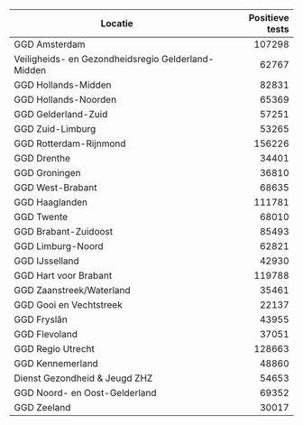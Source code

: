 | Locatie | Positieve tests |
|---------|----------------:|
| GGD Amsterdam                            | 107298 |
| Veiligheids- en Gezondheidsregio Gelderland-Midden | 62767 |
| GGD Hollands-Midden                      | 82831 |
| GGD Hollands-Noorden                     | 65369 |
| GGD Gelderland-Zuid                      | 57251 |
| GGD Zuid-Limburg                         | 53265 |
| GGD Rotterdam-Rijnmond                   | 156226 |
| GGD Drenthe                              | 34401 |
| GGD Groningen                            | 36810 |
| GGD West-Brabant                         | 68635 |
| GGD Haaglanden                           | 111781 |
| GGD Twente                               | 68010 |
| GGD Brabant-Zuidoost                     | 85493 |
| GGD Limburg-Noord                        | 62821 |
| GGD IJsselland                           | 42930 |
| GGD Hart voor Brabant                    | 119788 |
| GGD Zaanstreek/Waterland                 | 35461 |
| GGD Gooi en Vechtstreek                  | 22137 |
| GGD Fryslân                              | 43955 |
| GGD Flevoland                            | 37051 |
| GGD Regio Utrecht                        | 128663 |
| GGD Kennemerland                         | 48860 |
| Dienst Gezondheid & Jeugd ZHZ            | 54653 |
| GGD Noord- en Oost-Gelderland            | 69352 |
| GGD Zeeland                              | 30017 |
